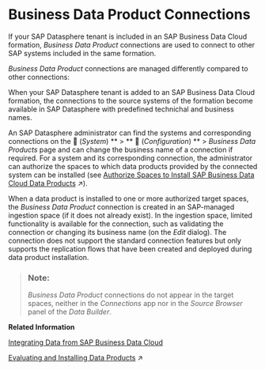 <!-- loio5661d8813b4c4eb395158cd90e0f4b2f -->

<link rel="stylesheet" type="text/css" href="../css/sap-icons.css"/>

# Business Data Product Connections

If your SAP Datasphere tenant is included in an SAP Business Data Cloud formation, *Business Data Product* connections are used to connect to other SAP systems included in the same formation.

*Business Data Product* connections are managed differently compared to other connections:

When your SAP Datasphere tenant is added to an SAP Business Data Cloud formation, the connections to the source systems of the formation become available in SAP Datasphere with predefined technichal and business names.

An SAP Datasphere administrator can find the systems and corresponding connections on the <span class="FPA-icons-V3"></span> \(*System*\) ** \> ** :wrench: \(*Configuration*\) ** \> *Business Data Products* page and can change the business name of a connection if required. For a system and its corresponding connection, the administrator can authorize the spaces to which data products provided by the connected system can be installed \(see [Authorize Spaces to Install SAP Business Data Cloud Data Products](https://help.sap.com/viewer/935116dd7c324355803d4b85809cec97/DEV_CURRENT/en-US/67ec785b5de842488781f20c4ab52a9f.html "An SAP Datasphere administrator must choose the spaces to which SAP Business Data Cloud data products from an activated data package can be installed.") :arrow_upper_right:\).

When a data product is installed to one or more authorized target spaces, the *Business Data Product* connection is created in an SAP-managed ingestion space \(if it does not already exist\). In the ingestion space, limited functionality is available for the connection, such as validating the connection or changing its business name \(on the *Edit* dialog\). The connection does not support the standard connection features but only supports the replication flows that have been created and deployed during data product installation.

> ### Note:  
> *Business Data Product* connections do not appear in the target spaces, neither in the *Connections* app nor in the *Source Browser* panel of the *Data Builder*.

**Related Information**  


[Integrating Data from SAP Business Data Cloud](../integrating-data-from-sap-business-data-cloud-8f9c372.md "SAP Business Data Cloud is a fully managed SaaS solution that unifies and governs all SAP data and seamlessly connects with third-party data—giving line-of-business leaders context to make even more impactful decisions.")

[Evaluating and Installing Data Products](https://help.sap.com/viewer/24f836070a704022a40c15442163e5cf/DEV_CURRENT/en-US/ea7cb802cbea47b39a441888873c3a49.html "Use the catalog Data Product collection to view data products for use in your modeling and other projects. You can see detailed metadata for each data product and if you have the appropriate permissions, install it to an SAP Datasphere space or share it to Databricks in SAP Business Data Cloud.") :arrow_upper_right:

